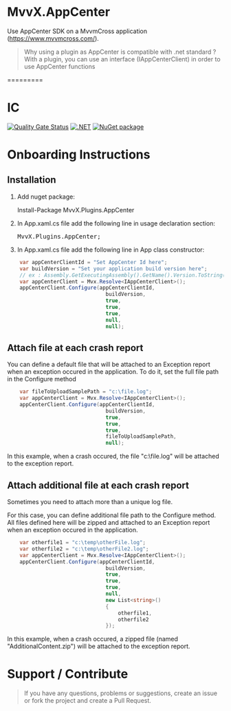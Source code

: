 # MvvX.AppCenter

Use AppCenter SDK on a MvvmCross application (https://www.mvvmcross.com/).

> Why using a plugin as AppCenter is compatible with .net standard ?
With a plugin, you can use an interface (IAppCenterClient) in order to use AppCenter functions

=========

# IC
[![Quality Gate Status](https://sonarcloud.io/api/project_badges/measure?project=mathieumack_MvvX.Plugins.AppCenter&metric=alert_status)](https://sonarcloud.io/dashboard?id=mathieumack_MvvX.Plugins.AppCenter)
[![.NET](https://github.com/mathieumack/MvvX.Plugins.AppCenter/actions/workflows/ci.yml/badge.svg)](https://github.com/mathieumack/MvvX.Plugins.AppCenter/actions/workflows/ci.yml)
[![NuGet package](https://buildstats.info/nuget/MvvX.Plugins.AppCenter?includePreReleases=true)](https://nuget.org/packages/MvvX.Plugins.AppCenter)

# Onboarding Instructions 

## Installation

1. Add nuget package: 

    Install-Package MvvX.Plugins.AppCenter

2. In App.xaml.cs file add the following line in usage declaration section:
    <pre>MvvX.Plugins.AppCenter;</pre>
3. In App.xaml.cs file add the following line in App class constructor: 

```c#
    var appCenterClientId = "Set AppCenter Id here";
    var buildVersion = "Set your application build version here"; 
    // ex : Assembly.GetExecutingAssembly().GetName().Version.ToString()
    var appCenterClient = Mvx.Resolve<IAppCenterClient>();
    appCenterClient.Configure(appCenterClientId, 
                                buildVersion,
                                true,
                                true,
                                true,
                                null,
                                null);
```

## Attach file at each crash report

You can define a default file that will be attached to an Exception report when an exception occured in the application.
To do it, set the full file path in the Configure method

```c#
    var fileToUploadSamplePath = "c:\file.log";
    var appCenterClient = Mvx.Resolve<IAppCenterClient>();
    appCenterClient.Configure(appCenterClientId, 
                                buildVersion,
                                true,
                                true,
                                true,
                                fileToUploadSamplePath,
                                null);
```
In this example, when a crash occured, the file "c:\file.log" will be attached to the exception report.

## Attach additional file at each crash report

Sometimes you need to attach more than a unique log file.

For this case, you can define additional file path to the Configure method. All files defined here will be zipped and attached to an Exception report when an exception occured in the application.

```c#
    var otherfile1 = "c:\temp\otherFile.log";
    var otherfile2 = "c:\temp\otherFile2.log";
    var appCenterClient = Mvx.Resolve<IAppCenterClient>();
    appCenterClient.Configure(appCenterClientId, 
                                buildVersion,
                                true,
                                true,
                                true,
                                null,
                                new List<string>()
                                {
                                    otherfile1,
                                    otherfile2
                                });
```
In this example, when a crash occured, a zipped file (named "AdditionalContent.zip") will be attached to the exception report.

# Support / Contribute
> If you have any questions, problems or suggestions, create an issue or fork the project and create a Pull Request.